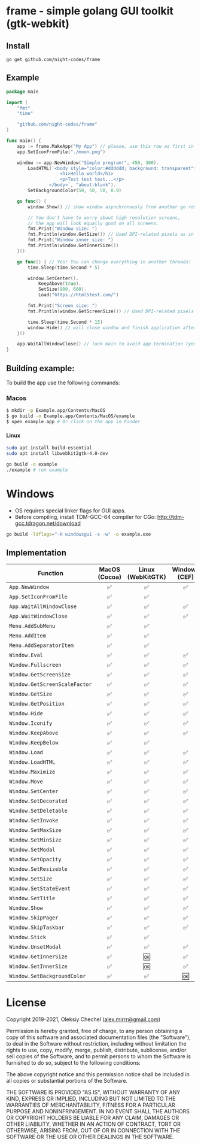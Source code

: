 # frame - simple golang GUI toolkit (gtk-webkit)
## Install

`go get github.com/night-codes/frame`


## Example

```go
package main

import (
	"fmt"
	"time"

	"github.com/night-codes/frame"
)

func main() {
	app := frame.MakeApp("My App") // please, use this row as first in main func
	app.SetIconFromFile("./moon.png")

	window := app.NewWindow("Simple program!", 450, 300).
		LoadHTML(`<body style="color:#dddddd; background: transparent">
					<h1>Hello world</h1>
					<p>Test test test...</p>
				</body>`, "about:blank").
		SetBackgroundColor(50, 50, 50, 0.9)

	go func() {
		window.Show() // show window asynchronously from another go routine

		// You don't have to worry about high resolution screens,
		// the app will look equally good on all screens.
		fmt.Print("Window size: ")
		fmt.Println(window.GetSize()) // Used DPI-related pixels as in browser
		fmt.Print("Window inner size: ")
		fmt.Println(window.GetInnerSize())
	}()

	go func() { // Yes! You can change everything in another threads!
		time.Sleep(time.Second * 5)

		window.SetCenter().
			KeepAbove(true).
			SetSize(900, 600).
			Load("https://html5test.com/")

		fmt.Print("Screen size: ")
		fmt.Println(window.GetScreenSize()) // Used DPI-related pixels as in browser

		time.Sleep(time.Second * 15)
		window.Hide() // will close window and finish application after 15 second
	}()

	app.WaitAllWindowClose() // lock main to avoid app termination (you can also use your own way)
}

```

## Building example:
To build the app use the following commands:

### Macos
```bash
$ mkdir -p Example.app/Contents/MacOS
$ go build -o Example.app/Contents/MacOS/example
$ open example.app # Or click on the app in Finder
```

#### Linux
```bash
sudo apt install build-essential
sudo apt install libwebkit2gtk-4.0-dev

go build -o example
./example # run example
```

# Windows
 * OS requires special linker flags for GUI apps.
 * Before compiling, install TDM-GCC-64 compiler for CGo: http://tdm-gcc.tdragon.net/download
```bash
go build -ldflags="-H windowsgui -s -w" -o example.exe
```

## Implementation

| Function                         | MacOS (Cocoa)| Linux (WebKitGTK)| Windows (CEF) |
| -------------------------------- |:------------:|:----------------:|:-------------:|
| `App.NewWindow`                  |       ✅     |         ✅       |       ✅     |
| `App.SetIconFromFile`            |       ✅     |         ✅       |              |
| `App.WaitAllWindowClose`         |       ✅     |         ✅       |       ✅     |
| `App.WaitWindowClose`            |       ✅     |         ✅       |       ✅     |
| `Menu.AddSubMenu`                |       ✅     |         ✅       |              |
| `Menu.AddItem`                   |       ✅     |         ✅       |              |
| `Menu.AddSeparatorItem`          |       ✅     |         ✅       |              |
| `Window.Eval`                    |       ✅     |         ✅       |       ✅     |
| `Window.Fullscreen`              |       ✅     |         ✅       |       ✅     |
| `Window.GetScreenSize`           |       ✅     |         ✅       |       ✅     |
| `Window.GetScreenScaleFactor`    |       ✅     |         ✅       |       ✅     |
| `Window.GetSize`                 |       ✅     |         ✅       |       ✅     |
| `Window.GetPosition`             |       ✅     |         ✅       |       ✅     |
| `Window.Hide`                    |       ✅     |         ✅       |       ✅     |
| `Window.Iconify`                 |       ✅     |         ✅       |       ✅     |
| `Window.KeepAbove`               |       ✅     |         ✅       |       ✅     |
| `Window.KeepBelow`               |       ✅     |         ✅       |              |
| `Window.Load`                    |       ✅     |         ✅       |       ✅     |
| `Window.LoadHTML`                |       ✅     |         ✅       |       ✅     |
| `Window.Maximize`                |       ✅     |         ✅       |       ✅     |
| `Window.Move`                    |       ✅     |         ✅       |       ✅     |
| `Window.SetCenter`               |       ✅     |         ✅       |       ✅     |
| `Window.SetDecorated`            |       ✅     |         ✅       |       ✅     |
| `Window.SetDeletable`            |       ✅     |         ✅       |       ✅     |
| `Window.SetInvoke`               |       ✅     |         ✅       |       ✅     |
| `Window.SetMaxSize`              |       ✅     |         ✅       |       ✅     |
| `Window.SetMinSize`              |       ✅     |         ✅       |       ✅     |
| `Window.SetModal`                |       ✅     |         ✅       |       ✅     |
| `Window.SetOpacity`              |       ✅     |         ✅       |       ✅     |
| `Window.SetResizeble`            |       ✅     |         ✅       |       ✅     |
| `Window.SetSize`                 |       ✅     |         ✅       |       ✅     |
| `Window.SetStateEvent`           |       ✅     |         ✅       |       ✅     |
| `Window.SetTitle`                |       ✅     |         ✅       |       ✅     |
| `Window.Show`                    |       ✅     |         ✅       |       ✅     |
| `Window.SkipPager`               |       ✅     |         ✅       |       ✅     |
| `Window.SkipTaskbar`             |       ✅     |         ✅       |       ✅     |
| `Window.Stick`                   |       ✅     |         ✅       |              |
| `Window.UnsetModal`              |       ✅     |         ✅       |       ✅     |
| `Window.GetInnerSize`            |       ✅     |         🆗       |       ✅     |
| `Window.SetInnerSize`            |       ✅     |         🆗       |       ✅     |
| `Window.SetBackgroundColor`      |       ✅     |         ✅       |       🆗     |


# License

Copyright 2019-2021, Oleksiy Chechel (alex.mirrr@gmail.com)

Permission is hereby granted, free of charge, to any person obtaining a copy of this software and associated documentation files (the "Software"), to deal in the Software without restriction, including without limitation the rights to use, copy, modify, merge, publish, distribute, sublicense, and/or sell copies of the Software, and to permit persons to whom the Software is furnished to do so, subject to the following conditions:

The above copyright notice and this permission notice shall be included in all copies or substantial portions of the Software.

THE SOFTWARE IS PROVIDED "AS IS", WITHOUT WARRANTY OF ANY KIND, EXPRESS OR IMPLIED, INCLUDING BUT NOT LIMITED TO THE WARRANTIES OF MERCHANTABILITY, FITNESS FOR A PARTICULAR PURPOSE AND NONINFRINGEMENT. IN NO EVENT SHALL THE AUTHORS OR COPYRIGHT HOLDERS BE LIABLE FOR ANY CLAIM, DAMAGES OR OTHER LIABILITY, WHETHER IN AN ACTION OF CONTRACT, TORT OR OTHERWISE, ARISING FROM, OUT OF OR IN CONNECTION WITH THE SOFTWARE OR THE USE OR OTHER DEALINGS IN THE SOFTWARE.